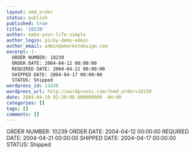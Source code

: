 ```yaml
---
layout: emd_order
status: publish
published: true
title: '10239'
author: make-your-life-simple
author_login: picky-demo-admin
author_email: admin@emarketdesign.com
excerpt: |-
  ORDER NUMBER: 10239
  ORDER DATE: 2004-04-12 00:00:00
  REQUIRED DATE: 2004-04-21 00:00:00
  SHIPPED DATE: 2004-04-17 00:00:00
  STATUS: Shipped
wordpress_id: 11436
wordpress_url: http://wordpressc.com/?emd_order=10239
date: 2004-04-19 02:39:00.000000000 -04:00
categories: []
tags: []
comments: []
---
```

ORDER NUMBER: 10239
ORDER DATE: 2004-04-12 00:00:00
REQUIRED DATE: 2004-04-21 00:00:00
SHIPPED DATE: 2004-04-17 00:00:00
STATUS: Shipped
